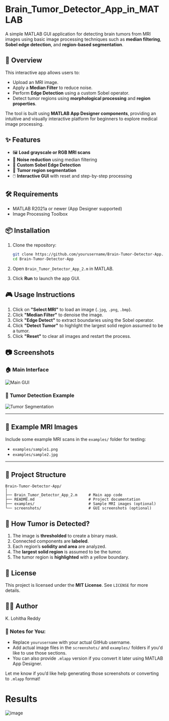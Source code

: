 # Brain_Tumor_Detector_App_in_MATLAB

A simple MATLAB GUI application for detecting brain tumors from MRI images using basic image processing techniques such as **median filtering**, **Sobel edge detection**, and **region-based segmentation**.

## 🚀 Overview

This interactive app allows users to:

- Upload an MRI image.
- Apply a **Median Filter** to reduce noise.
- Perform **Edge Detection** using a custom Sobel operator.
- Detect tumor regions using **morphological processing** and **region properties**.

The tool is built using **MATLAB App Designer components**, providing an intuitive and visually interactive platform for beginners to explore medical image processing.

## ✨ Features

- 🖼️ **Load grayscale or RGB MRI scans**
- 🧹 **Noise reduction** using median filtering
- 🧾 **Custom Sobel Edge Detection**
- 🧠 **Tumor region segmentation**
- 🖱️ **Interactive GUI** with reset and step-by-step processing

## 🛠️ Requirements

- MATLAB R2021a or newer (App Designer supported)
- Image Processing Toolbox

## 📦 Installation

1. Clone the repository:
   ```bash
   git clone https://github.com/yourusername/Brain-Tumor-Detector-App.git
   cd Brain-Tumor-Detector-App
   ````

2. Open `Brain_Tumor_Detector_App_2.m` in MATLAB.

3. Click **Run** to launch the app GUI.

## 🎮 Usage Instructions

1. Click on **"Select MRI"** to load an image (`.jpg`, `.png`, `.bmp`).
2. Click **"Median Filter"** to denoise the image.
3. Click **"Edge Detect"** to extract boundaries using the Sobel operator.
4. Click **"Detect Tumor"** to highlight the largest solid region assumed to be a tumor.
5. Click **"Reset"** to clear all images and restart the process.

## 📷 Screenshots

### 🏠 Main Interface

![Main GUI](screenshots/main_gui.png)

### 🧠 Tumor Detection Example

![Tumor Segmentation](screenshots/tumor_segmentation.png)

---

## 🧪 Example MRI Images

Include some example MRI scans in the `examples/` folder for testing:

* `examples/sample1.png`
* `examples/sample2.jpg`

---

## 📂 Project Structure

```plaintext
Brain-Tumor-Detector-App/
│
├── Brain_Tumor_Detector_App_2.m     # Main app code
├── README.md                        # Project documentation
├── examples/                        # Sample MRI images (optional)
└── screenshots/                     # GUI screenshots (optional)
```


## 🧠 How Tumor is Detected?

1. The image is **thresholded** to create a binary mask.
2. Connected components are **labeled**.
3. Each region’s **solidity and area** are analyzed.
4. The **largest solid region** is assumed to be the tumor.
5. The tumor region is **highlighted** with a yellow boundary.

## 📜 License

This project is licensed under the **MIT License**. See `LICENSE` for more details.

## 🧑‍💻 Author

K. Lohitha Reddy

### 📌 Notes for You:
- Replace `yourusername` with your actual GitHub username.
- Add actual image files in the `screenshots/` and `examples/` folders if you'd like to use those sections.
- You can also provide `.mlapp` version if you convert it later using MATLAB App Designer.

Let me know if you’d like help generating those screenshots or converting to `.mlapp` format!

# Results
![image](https://github.com/user-attachments/assets/4add31b6-8ff1-4b3e-ba8b-fcf094f11c04)

